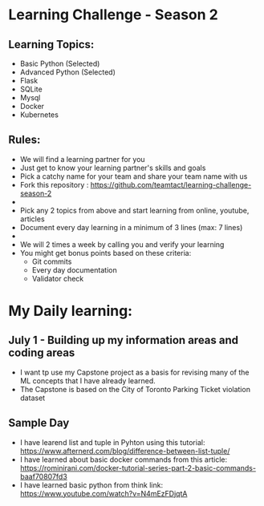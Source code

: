 # Learning Challenge - Season 2

## Learning Topics:
- Basic Python (Selected) 
- Advanced Python (Selected) 
- Flask 
- SQLite
- Mysql
- Docker
- Kubernetes

## Rules:
- We will find a learning partner for you
- Just get to know your learning partner's skills and goals
- Pick a catchy name for your team and share your team name with us
- Fork this repository : https://github.com/teamtact/learning-challenge-season-2
-
- Pick any 2 topics from above and start learning from online, youtube, articles
- Document every day learning in a minimum of 3 lines (max: 7 lines)
-
- We will 2 times a week by calling you and verify your learning
- You might get bonus points based on these criteria:
	- Git commits
	- Every day documentation
	- Validator check


# My Daily learning: 

## July 1 - Building up my information areas and coding areas
- I want tp use my Capstone project as a basis for revising many of the ML concepts that I have already learned.
- The Capstone is based on the City of Toronto Parking Ticket violation dataset

## Sample Day
- I have learend list and tuple in Pyhton using this tutorial: https://www.afternerd.com/blog/difference-between-list-tuple/
- I have learned about basic docker commands from this article: https://rominirani.com/docker-tutorial-series-part-2-basic-commands-baaf70807fd3
- I have learned basic python from think link: https://www.youtube.com/watch?v=N4mEzFDjqtA

